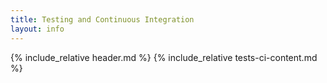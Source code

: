 ```yaml
---
title: Testing and Continuous Integration
layout: info
---
```


{% include_relative header.md %}
{% include_relative tests-ci-content.md %}
